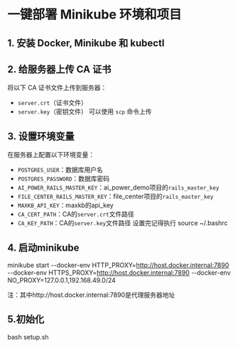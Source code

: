 # 一键部署 Minikube 环境和项目
## 1. 安装 Docker, Minikube 和 kubectl
## 2. 给服务器上传 CA 证书
将以下 CA 证书文件上传到服务器：
- `server.crt`（证书文件）
- `server.key`（密钥文件）
可以使用 `scp` 命令上传
## 3. 设置环境变量
在服务器上配置以下环境变量：
- `POSTGRES_USER`：数据库用户名
- `POSTGRES_PASSWORD`：数据库密码
- `AI_POWER_RAILS_MASTER_KEY`：ai_power_demo项目的`rails_master_key`
- `FILE_CENTER_RAILS_MASTER_KEY`：file_center项目的`rails_master_key`
- `MAXKB_API_KEY`：maxkb的api_key
- `CA_CERT_PATH`：CA的`server.crt`文件路径
- `CA_KEY_PATH`：CA的`server.key`文件路径
设置完记得执行 source ~/.bashrc
## 4. 启动minikube
minikube start --docker-env HTTP_PROXY=http://host.docker.internal:7890 --docker-env HTTPS_PROXY=http://host.docker.internal:7890 --docker-env NO_PROXY=127.0.0.1,192.168.49.0/24

注：其中http://host.docker.internal:7890是代理服务器地址
## 5.初始化
bash setup.sh